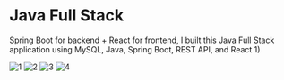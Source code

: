 # Java Full Stack
Spring Boot for backend + React for frontend,
I built this Java Full Stack application using MySQL, Java, Spring Boot, REST API, and React
1)

![1](https://github.com/user-attachments/assets/4d8de709-9847-40bd-89c3-66442f65e19a)
![2](https://github.com/user-attachments/assets/22b93c74-ec04-4085-99ff-44fb835f614f)
![3](https://github.com/user-attachments/assets/e3c70897-767b-4474-b37c-3c964c186419)
![4](https://github.com/user-attachments/assets/3adc5422-f613-4b9a-91bc-3725b15a8e23)
